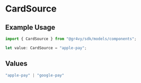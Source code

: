 # CardSource

## Example Usage

```typescript
import { CardSource } from "@gr4vy/sdk/models/components";

let value: CardSource = "apple-pay";
```

## Values

```typescript
"apple-pay" | "google-pay"
```